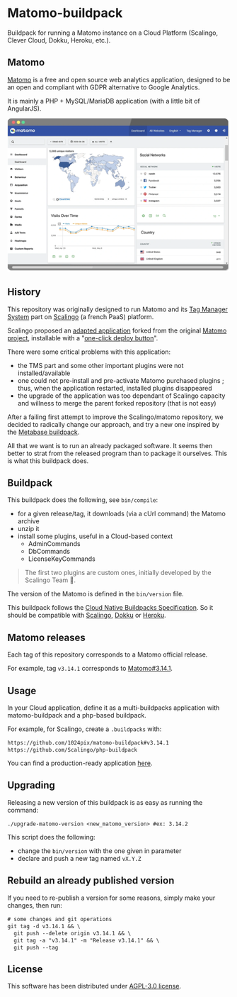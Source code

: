 # Matomo-buildpack

Buildpack for running a Matomo instance on a Cloud Platform (Scalingo, Clever Cloud, Dokku, Heroku, etc.).

## Matomo

[Matomo](https://matomo.org) is a free and open source web analytics application, designed to be an open and compliant with GDPR alternative to Google Analytics.

It is mainly a PHP + MySQL/MariaDB application (with a little bit of AngularJS).

![](docs/screenshot.webp)

## History

This repository was originally designed to run Matomo and its [Tag Manager System](https://matomo.org/docs/tag-manager/) part on [Scalingo](https://scalingo.com) (a french PaaS) platform.

Scalingo proposed an [adapted application](https://github.com/Scalingo/matomo) forked from the original [Matomo project](https://github.com/matomo-org/matomo), installable with a "[one-click deploy button](https://scalingo.com/blog/one-click-deploy-everything-on-scalingo)".

There were some critical problems with this application:
- the TMS part and some other important plugins were not installed/available
- one could not pre-install and pre-activate Matomo purchased plugins ; thus, when the application restarted, installed plugins disappeared
- the upgrade of the application was too dependant of Scalingo capacity and willness to merge the parent forked repository (that is not easy)

After a failing first attempt to improve the Scalingo/matomo repository, we decided to radically change our approach, and try a new one inspired by the [Metabase buildpack](https://github.com/metabase/metabase-buildpack).

All that we want is to run an already packaged software. It seems then better to strat from the released program than to package it ourselves. This is what this buildpack does.

## Buildpack

This buildpack does the following, see `bin/compile`:
- for a given release/tag, it downloads (via a cUrl command) the Matomo archive
- unzip it
- install some plugins, useful in a Cloud-based context
    - AdminCommands
    - DbCommands
    - LicenseKeyCommands

> The first two plugins are custom ones, initially developed by the Scalingo Team 💪.

The version of the Matomo is defined in the `bin/version` file.

This buildpack follows the [Cloud Native Buildpacks Specification](https://github.com/buildpacks/spec). So it should be compatible with [Scalingo](https://doc.scalingo.com/platform/deployment/buildpacks/custom), [Dokku](http://dokku.viewdocs.io/dokku~v0.5.0/deployment/buildpacks/) or [Heroku](https://devcenter.heroku.com/articles/buildpacks).

## Matomo releases

Each tag of this repository corresponds to a Matomo official release.

For example, tag `v3.14.1` corresponds to [Matomo#3.14.1](https://builds.matomo.org/matomo-3.14.1.zip).

## Usage

In your Cloud application, define it as a multi-buildpacks application with matomo-buildpack and a php-based buildpack.

For example, for Scalingo, create a `.buildpacks` with:

```shell script
https://github.com/1024pix/matomo-buildpack#v3.14.1
https://github.com/Scalingo/php-buildpack
```

You can find a production-ready application [here](https://github.com/1024pix/matomo-scalingo-deploy).

## Upgrading

Releasing a new version of this buildpack is as easy as running the command:

```shell script
./upgrade-matomo-version <new_matomo_version> #ex: 3.14.2
```

This script does the following:
- change the `bin/version` with the one given in parameter
- declare and push a new tag named `vX.Y.Z`

## Rebuild an already published version

If you need to re-publish a version for some reasons, simply make your changes, then run:

```shell script
# some changes and git operations
git tag -d v3.14.1 && \
  git push --delete origin v3.14.1 && \
  git tag -a "v3.14.1" -m "Release v3.14.1" && \
  git push --tag
```

## License

This software has been distributed under [AGPL-3.0 license](https://choosealicense.com/licenses/agpl-3.0/).
